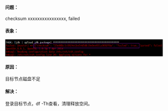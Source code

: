 #### 问题：

checksum xxxxxxxxxxxxxxxx, failed

#### 表象：

![](/assets/checksum_failed.png)

#### 原因：
目标节点磁盘不足

#### 解决：
登录目标节点，df -Th查看，清理释放空间。
